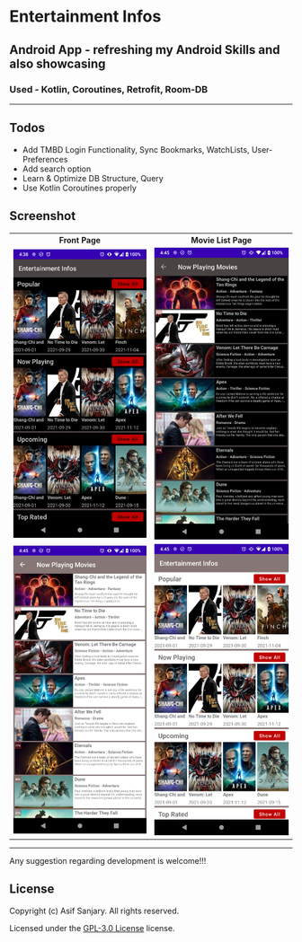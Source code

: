 <h1>Entertainment Infos</h1>
<h2>Android App - refreshing my Android Skills and also showcasing</h2>
<h3><strong>Used</strong> - Kotlin, Coroutines, Retrofit, Room-DB</h2>
<hr>
<h2>Todos</h2>
<ul>
  <li>Add TMBD Login Functionality, Sync Bookmarks, WatchLists, User-Preferences</li>
  <li>Add search option</li>
  <li>Learn & Optimize DB Structure, Query</li>
  <li>Use Kotlin Coroutines properly</li>
</ul>

<h2>Screenshot</h2>
<table>
  <tr>
    <th>Front Page</th>
    <th>Movie List Page</th>
  </tr>
  <tr>
    <td><img src="screenshots/Screenshot_20211118-043814_Entertainment_Infos.png" alt="Dark Mode - Front Page" width="400"/></td>
    <td><img src="screenshots/Screenshot_20211118-044501_Entertainment_Infos.png" alt="Dark Mode - Movie List Page" width="400"/></td>
  </tr>
  <tr>
    <td><img src="screenshots/Screenshot_20211118-044518_Entertainment_Infos.png" alt="Front Page" width="400"/></td>
    <td><img src="screenshots/Screenshot_20211118-044524_Entertainment_Infos.png" alt="Movie List Page" width="400"/></td>
  </tr>
</table>

<hr>
<p>Any suggestion regarding development is welcome!!!</p>

<h2><strong>License</strong></h2>

<p>Copyright (c) Asif Sanjary. All rights reserved.</p>

<p>Licensed under the <a href="https://github.com/asifsanjary/Entertainment_Infos/blob/master/LICENSE">GPL-3.0 License</a> license.</p>
